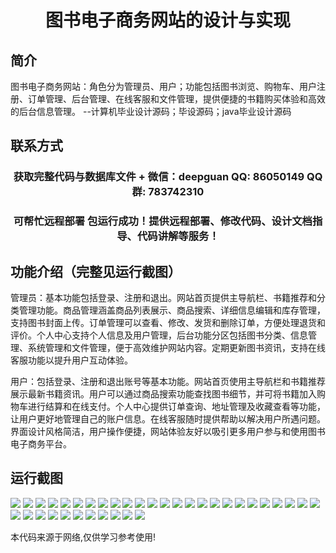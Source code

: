 <p><h1 align="center">图书电子商务网站的设计与实现</h1></p>

## 简介
图书电子商务网站：角色分为管理员、用户；功能包括图书浏览、购物车、用户注册、订单管理、后台管理、在线客服和文件管理，提供便捷的书籍购买体验和高效的后台信息管理。    --计算机毕业设计源码；毕设源码；java毕业设计源码


## 联系方式
<p><h3 align="center">获取完整代码与数据库文件 + 微信：deepguan QQ: 86050149 QQ群: 783742310</h3></p>
<p><h3 align="center">可帮忙远程部署 包运行成功！提供远程部署、修改代码、设计文档指导、代码讲解等服务！</h3></p>

## 功能介绍（完整见运行截图）
管理员：基本功能包括登录、注册和退出。网站首页提供主导航栏、书籍推荐和分类管理功能。商品管理涵盖商品列表展示、商品搜索、详细信息编辑和库存管理，支持图书封面上传。订单管理可以查看、修改、发货和删除订单，方便处理退货和评价。个人中心支持个人信息及用户管理，后台功能分区包括图书分类、信息管理、系统管理和文件管理，便于高效维护网站内容。定期更新图书资讯，支持在线客服功能以提升用户互动体验。

用户：包括登录、注册和退出账号等基本功能。网站首页使用主导航栏和书籍推荐展示最新书籍资讯。用户可以通过商品搜索功能查找图书细节，并可将书籍加入购物车进行结算和在线支付。个人中心提供订单查询、地址管理及收藏查看等功能，让用户更好地管理自己的账户信息。在线客服随时提供帮助以解决用户所遇问题。界面设计风格简洁，用户操作便捷，网站体验友好以吸引更多用户参与和使用图书电子商务平台。


## 运行截图
![](img/001.jpg)
![](img/002.jpg)
![](img/003.jpg)
![](img/004.jpg)
![](img/005.jpg)
![](img/006.jpg)
![](img/007.jpg)
![](img/008.jpg)
![](img/009.jpg)
![](img/010.jpg)
![](img/011.jpg)
![](img/012.jpg)
![](img/013.jpg)
![](img/014.jpg)
![](img/015.jpg)
![](img/016.jpg)
![](img/017.jpg)
![](img/018.jpg)
![](img/019.jpg)
![](img/020.jpg)
![](img/021.jpg)
![](img/022.jpg)
![](img/023.jpg)
![](img/024.jpg)
![](img/025.jpg)
![](img/026.jpg)
![](img/027.jpg)
![](img/028.jpg)
![](img/029.jpg)
![](img/030.jpg)
![](img/031.jpg)
![](img/032.jpg)
![](img/033.jpg)
![](img/034.jpg)
![](img/035.jpg)
![](img/036.jpg)

<p>本代码来源于网络,仅供学习参考使用!</p>
